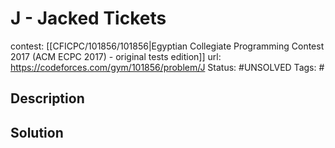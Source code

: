 # J - Jacked Tickets

contest: [[CFICPC/101856/101856|Egyptian Collegiate Programming Contest 2017 (ACM ECPC 2017) - original tests edition]]
url: https://codeforces.com/gym/101856/problem/J
Status: #UNSOLVED
Tags: #

## Description

## Solution

